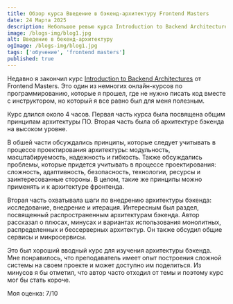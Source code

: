 ```yaml
---
title: Обзор курса Введение в бэкенд-архитектуру Frontend Masters
date: 24 Марта 2025
description: Небольшое ревью курса Introduction to Backend Architectures от FrontendMasters.
image: /blogs-img/blog1.jpg
alt: Введение в бекенд-архитектуру
ogImage: /blogs-img/blog1.jpg
tags: ['обучение', 'frontend masters']
published: true
---
```


Недавно я закончил курс [Introduction to Backend Architectures](https://frontendmasters.com/courses/backend-architectures/) от Frontend Masters. Это один из немногих онлайн-курсов по программированию, которые я прошел, где не нужно писать код вместе с инструктором, но который я все равно был для меня полезным.

Курс длился около 4 часов. Первая часть курса была посвящена общим принципам архитектуры ПО. Вторая часть была об архитектуре бэкенда на высоком уровне.

В обшей части обсуждались принципы, которые следует учитывать в процессе проектирования архитектуры: модульность, масштабируемость, надежность и гибкость. Также обсуждались проблемы, которые придется учитывать в процессе проектирования: сложность, адаптивность, безопасность, технологии, ресурсы и заинтересованные стороны. В целом, такие же принципы можно применять и к архитектуре фронтенда.

Вторая часть охватывала шаги по внедрению архитектуры бэкенда: исследование, внедрение и итерация. Интересным был раздел, посвященный распространенным архитектурам бэкенда. Автор рассказал о плюсах, минусах и вариантах использования монолитных, распределенных и бессерверных архитектур. Он также обсудил общие сервисы и микросервисы.

Это был хороший вводный курс для изучения архитектуры бэкенда. Мне понравилось, что преподаватель имеет опыт построения сложной системы на своем проекте и может доступно им поделиться. Из минусов я бы отметил, что автор часто отходил от темы и поэтому курс мог бы стать короче.

Моя оценка: 7/10
